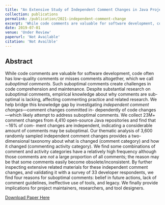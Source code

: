 ```yaml
---
title: "An Extensive Study of Independent Comment Changes in Java Projects"
collection: publications
permalink: /publication/2021-independent-comment-change
excerpt: 'While code comments are valuable for software development, code often has low-quality comments or misses comments altogether, which we call suboptimal comments. Such suboptimal comments create challenges in code comprehension and maintenance. Despite substantial research on suboptimal comments, empirical knowledge about why comments are sub- optimal is lacking, affecting commenting practice and related research. We help bridge this knowledge gap by investigating independent comment changes—comment changes committed in- dependently of code changes—which likely attempt to address suboptimal comments. We collect 23M+ comment changes from 4,410 open-source Java repositories and find that ∼16% of com- ment changes are independent, indicating a considerable amount of comments may be suboptimal. Our thematic analysis of 3,600 randomly sampled independent comment changes provides a two-dimensional taxonomy about what is changed (comment category) and how it changed (commenting activity category). We find some combinations of comment and activity categories have a relatively high frequency although those comments are not a large proportion of all comments; the reason may be that some comments easily become obsolete/inconsistent. By further inspecting extensive related materials for these independent comment changes, and validating it with a survey of 33 developer respondents, we find four reasons for suboptimal comments: belief in future actions, lack of comment guidelines, ineffective use of tools, and legacy. We finally provide implications for project maintainers, researchers, and tool designers.'
date: 2019-07-01
venue: 'Under Review'
paperurl: 'Not Available'
citation: 'Not Availble'
---
```


## Abstract

While code comments are valuable for software development, code often has low-quality comments or misses comments altogether, which we call *suboptimal comments*. Such suboptimal comments create challenges in code comprehension and maintenance. Despite substantial research on suboptimal comments, empirical knowledge about why comments are sub- optimal is lacking, affecting commenting practice and related research. We help bridge this knowledge gap by investigating *independent comment changes*—comment changes committed in- dependently of code changes—which likely attempt to address suboptimal comments. We collect 23M+ comment changes from 4,410 open-source Java repositories and find that ∼16% of com- ment changes are independent, indicating a considerable amount of comments may be suboptimal. Our thematic analysis of 3,600 randomly sampled independent comment changes provides a two-dimensional taxonomy about what is changed (comment category) and how it changed (commenting activity category). We find some combinations of comment and activity categories have a relatively high frequency although those comments are *not* a large proportion of all comments; the reason may be that some comments easily become obsolete/inconsistent. By further inspecting extensive related materials for these independent comment changes, and validating it with a survey of 33 developer respondents, we find four reasons for suboptimal comments: belief in future actions, lack of comment guidelines, ineffective use of tools, and legacy. We finally provide implications for project maintainers, researchers, and tool designers.

[Download Paper Here](http://hehao98.github.io/files/2021-independent.pdf)

